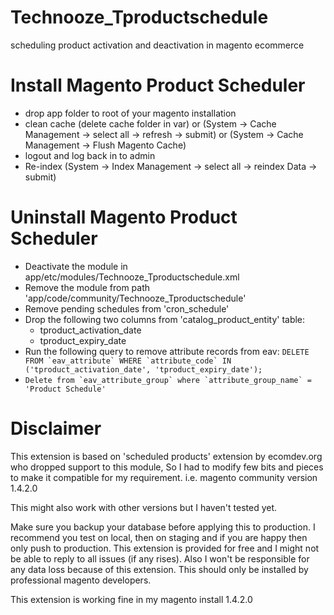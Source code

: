 Technooze_Tproductschedule
==========================

scheduling product activation and deactivation in magento ecommerce

Install Magento Product Scheduler
=================================
- drop app folder to root of your magento installation
- clean cache (delete cache folder in var) or (System -> Cache Management -> select all -> refresh -> submit) or (System -> Cache Management -> Flush Magento Cache)
- logout and log back in to admin
- Re-index (System -> Index Management -> select all -> reindex Data -> submit)


Uninstall Magento Product Scheduler
===================================
- Deactivate the module in app/etc/modules/Technooze_Tproductschedule.xml
- Remove the module from path 'app/code/community/Technooze_Tproductschedule'
- Remove pending schedules from 'cron_schedule'
- Drop the following two columns from 'catalog_product_entity' table:
    - tproduct_activation_date
    - tproduct_expiry_date
- Run the following query to remove attribute records from eav:
```DELETE FROM `eav_attribute` WHERE `attribute_code` IN ('tproduct_activation_date', 'tproduct_expiry_date');```
- ```Delete from `eav_attribute_group` where `attribute_group_name` = 'Product Schedule'```


Disclaimer
==========
This extension is based on 'scheduled products' extension by ecomdev.org who dropped support to this module, So I had to modify few bits and pieces to make it compatible for my requirement. i.e. magento community version 1.4.2.0

This might also work with other versions but I haven't tested yet.

Make sure you backup your database before applying this to production. I recommend you test on local, then on staging and if you are happy then only push to production. This extension is provided for free and I might not be able to reply to all issues (if any rises). Also I won't be responsible for any data loss because of this extension. This should only be installed by professional magento developers.

This extension is working fine in my magento install 1.4.2.0
